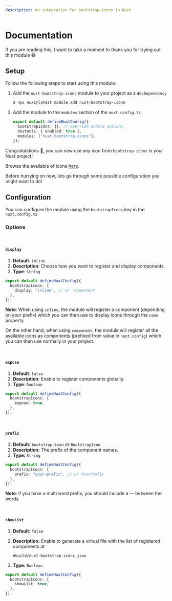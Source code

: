 ```yaml
---
description: An integration for bootstrap-icons in Nuxt
---
```


# Documentation

If you are reading this, I want to take a moment to thank you for trying out this module 😅

## Setup

Follow the following steps to start using this module:

1. Add the `nuxt-bootstrap-icons` module to your project as a `devDependency`

   ```bash
   $ npx nuxi@latest module add nuxt-bootstrap-icons
   ```

2. Add the module to the `modules` section of the `nuxt.config.ts`

   ```ts
   export default defineNuxtConfig({
     bootstrapIcons: {}, // Override module options,
     devtools: { enabled: true },
     modules: ["nuxt-bootstrap-icons"],
   });
   ```

Congratulations 🎉, you can now use any icon from `bootstrap-icons` in your Nuxt project!

Browse the available of icons [here](https://icons.getbootstrap.com/).

Before hurrying on now, lets go through some possible configuration you might want to do!

## Configuration

You can configure the module using the `bootstrapIcons` key in the `nuxt.config.ts`

### Options

<br>

#### `display`

1. **Default**: `inline`
2. **Description**: Choose how you want to register and display components.
3. **Type**: `String`

```ts
export default defineNuxtConfig({
  bootstrapIcons: {
    display: "inline", // or 'component'
  },
});
```

**Note**: When using `inline`, the module will register a component (depending on your prefix) which you can then use to display icons through the `name` property.

On the other hand, when using `component`, the module will register all the available icons as components (prefixed from value in `nuxt.config`) which you can then use normally in your project.

<br>

#### `expose`

1. **Default**: `false`
2. **Description**: Enable to register components globally.
3. **Type**: `Boolean`

```ts
export default defineNuxtConfig({
  bootstrapIcons: {
    expose: true,
  },
});
```

<br>

#### `prefix`

1. **Default:** `bootstrap-icon` or `BootstrapIcon`
2. **Description:** The prefix of the component names.
3. **Type:** `String`

```ts
export default defineNuxtConfig({
  bootstrapIcons: {
    prefix: "your-prefix", // or YourPrefix
  },
});
```

**Note**: if you have a multi word prefix, you should include a &mdash; between the words.

<br>

#### `showList`

1. **Default:** `false`
2. **Description:** Enable to generate a virtual file with the list of registered components at

   `#build/nuxt-bootstrap-icons.json`

3. **Type:** `Boolean`

```ts
export default defineNuxtConfig({
  bootstrapIcons: {
    showList: true,
  },
});
```

